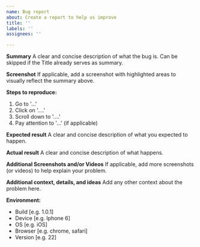 ```yaml
---
name: Bug report
about: Create a report to help us improve
title: ''
labels: ''
assignees: ''

---
```


**Summary**
A clear and concise description of what the bug is. Can be skipped if the Title already serves as summary.

**Screenshot**
If applicable, add a screenshot with highlighted areas to visually reflect the summary above.

**Steps to reproduce:**
1. Go to '...'
2. Click on '....'
3. Scroll down to '....'
4. Pay attention to '...' (if applicable)

**Expected result**
A clear and concise description of what you expected to happen.

**Actual result**
A clear and concise description of what happens.

**Additional Screenshots and/or Videos**
If applicable, add more screenshots (or videos) to help explain your problem. 

**Additional context, details, and ideas**
Add any other context about the problem here.

**Environment:**
 - Build [e.g. 1.0.1]
 - Device [e.g. Iphone 6]
 - OS [e.g. iOS]
 - Browser [e.g. chrome, safari]
 - Version [e.g. 22]